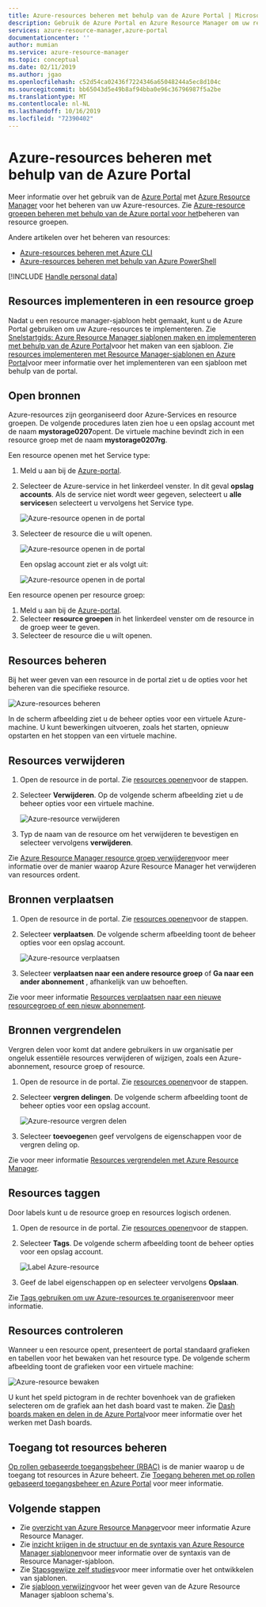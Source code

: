 ```yaml
---
title: Azure-resources beheren met behulp van de Azure Portal | Microsoft Docs
description: Gebruik de Azure Portal en Azure Resource Manager om uw resources te beheren. Laat zien hoe u resources implementeert en verwijdert.
services: azure-resource-manager,azure-portal
documentationcenter: ''
author: mumian
ms.service: azure-resource-manager
ms.topic: conceptual
ms.date: 02/11/2019
ms.author: jgao
ms.openlocfilehash: c52d54ca02436f7224346a65048244a5ec8d104c
ms.sourcegitcommit: bb65043d5e49b8af94bba0e96c36796987f5a2be
ms.translationtype: MT
ms.contentlocale: nl-NL
ms.lasthandoff: 10/16/2019
ms.locfileid: "72390402"
---
```

# <a name="manage-azure-resources-by-using-the-azure-portal"></a>Azure-resources beheren met behulp van de Azure Portal

Meer informatie over het gebruik van de [Azure Portal](https://portal.azure.com) met [Azure Resource Manager](resource-group-overview.md) voor het beheren van uw Azure-resources. Zie [Azure-resource groepen beheren met behulp van de Azure portal voor het](./manage-resource-groups-portal.md)beheren van resource groepen.

Andere artikelen over het beheren van resources:

- [Azure-resources beheren met Azure CLI](./manage-resources-cli.md)
- [Azure-resources beheren met behulp van Azure PowerShell](./manage-resources-powershell.md)

[!INCLUDE [Handle personal data](../../includes/gdpr-intro-sentence.md)]

## <a name="deploy-resources-to-a-resource-group"></a>Resources implementeren in een resource groep

Nadat u een resource manager-sjabloon hebt gemaakt, kunt u de Azure Portal gebruiken om uw Azure-resources te implementeren. Zie [Snelstartgids: Azure Resource Manager sjablonen maken en implementeren met behulp van de Azure Portal](./resource-manager-quickstart-create-templates-use-the-portal.md)voor het maken van een sjabloon. Zie [resources implementeren met Resource Manager-sjablonen en Azure Portal](resource-group-template-deploy-portal.md)voor meer informatie over het implementeren van een sjabloon met behulp van de portal.

## <a name="open-resources"></a>Open bronnen

Azure-resources zijn georganiseerd door Azure-Services en resource groepen. De volgende procedures laten zien hoe u een opslag account met de naam **mystorage0207**opent. De virtuele machine bevindt zich in een resource groep met de naam **mystorage0207rg**.

Een resource openen met het Service type:

1. Meld u aan bij de [Azure-portal](https://portal.azure.com).
2. Selecteer de Azure-service in het linkerdeel venster. In dit geval **opslag accounts**.  Als de service niet wordt weer gegeven, selecteert u **alle services**en selecteert u vervolgens het Service type.

    ![Azure-resource openen in de portal](./media/manage-resources-portal/manage-azure-resources-portal-open-service.png)

3. Selecteer de resource die u wilt openen.

    ![Azure-resource openen in de portal](./media/manage-resources-portal/manage-azure-resources-portal-open-resource.png)

    Een opslag account ziet er als volgt uit:

    ![Azure-resource openen in de portal](./media/manage-resources-portal/manage-azure-resources-portal-open-resource-storage.png)

Een resource openen per resource groep:

1. Meld u aan bij de [Azure-portal](https://portal.azure.com).
2. Selecteer **resource groepen** in het linkerdeel venster om de resource in de groep weer te geven.
3. Selecteer de resource die u wilt openen. 

## <a name="manage-resources"></a>Resources beheren

Bij het weer geven van een resource in de portal ziet u de opties voor het beheren van die specifieke resource.

![Azure-resources beheren](./media/manage-resources-portal/manage-azure-resources-portal-manage-resource.png)

In de scherm afbeelding ziet u de beheer opties voor een virtuele Azure-machine. U kunt bewerkingen uitvoeren, zoals het starten, opnieuw opstarten en het stoppen van een virtuele machine.

## <a name="delete-resources"></a>Resources verwijderen

1. Open de resource in de portal. Zie [resources openen](#open-resources)voor de stappen.
2. Selecteer **Verwijderen**. Op de volgende scherm afbeelding ziet u de beheer opties voor een virtuele machine.

    ![Azure-resource verwijderen](./media/manage-resources-portal/manage-azure-resources-portal-delete-resource.png)
3. Typ de naam van de resource om het verwijderen te bevestigen en selecteer vervolgens **verwijderen**.

Zie [Azure Resource Manager resource groep verwijderen](./resource-group-delete.md)voor meer informatie over de manier waarop Azure Resource Manager het verwijderen van resources ordent.

## <a name="move-resources"></a>Bronnen verplaatsen

1. Open de resource in de portal. Zie [resources openen](#open-resources)voor de stappen.
2. Selecteer **verplaatsen**. De volgende scherm afbeelding toont de beheer opties voor een opslag account.

    ![Azure-resource verplaatsen](./media/manage-resources-portal/manage-azure-resources-portal-move-resource.png)
3. Selecteer **verplaatsen naar een andere resource groep** of **Ga naar een ander abonnement** , afhankelijk van uw behoeften.

Zie voor meer informatie [Resources verplaatsen naar een nieuwe resourcegroep of een nieuw abonnement](resource-group-move-resources.md).

## <a name="lock-resources"></a>Bronnen vergrendelen

Vergren delen voor komt dat andere gebruikers in uw organisatie per ongeluk essentiële resources verwijderen of wijzigen, zoals een Azure-abonnement, resource groep of resource. 

1. Open de resource in de portal. Zie [resources openen](#open-resources)voor de stappen.
2. Selecteer **vergren delingen**. De volgende scherm afbeelding toont de beheer opties voor een opslag account.

    ![Azure-resource vergren delen](./media/manage-resources-portal/manage-azure-resources-portal-lock-resource.png)
3. Selecteer **toevoegen**en geef vervolgens de eigenschappen voor de vergren deling op.

Zie voor meer informatie [Resources vergrendelen met Azure Resource Manager](resource-group-lock-resources.md).

## <a name="tag-resources"></a>Resources taggen

Door labels kunt u de resource groep en resources logisch ordenen. 

1. Open de resource in de portal. Zie [resources openen](#open-resources)voor de stappen.
2. Selecteer **Tags**. De volgende scherm afbeelding toont de beheer opties voor een opslag account.

    ![Label Azure-resource](./media/manage-resources-portal/manage-azure-resources-portal-tag-resource.png)
3. Geef de label eigenschappen op en selecteer vervolgens **Opslaan**.

Zie [Tags gebruiken om uw Azure-resources te organiseren](./resource-group-using-tags.md#portal)voor meer informatie.

## <a name="monitor-resources"></a>Resources controleren

Wanneer u een resource opent, presenteert de portal standaard grafieken en tabellen voor het bewaken van het resource type. De volgende scherm afbeelding toont de grafieken voor een virtuele machine:

![Azure-resource bewaken](./media/manage-resources-portal/manage-azure-resources-portal-monitor-resource.png)

U kunt het speld pictogram in de rechter bovenhoek van de grafieken selecteren om de grafiek aan het dash board vast te maken. Zie [Dash boards maken en delen in de Azure Portal](../azure-portal/azure-portal-dashboards.md)voor meer informatie over het werken met Dash boards.

## <a name="manage-access-to-resources"></a>Toegang tot resources beheren

[Op rollen gebaseerde toegangsbeheer (RBAC)](../role-based-access-control/overview.md) is de manier waarop u de toegang tot resources in Azure beheert. Zie [Toegang beheren met op rollen gebaseerd toegangsbeheer en Azure Portal](../role-based-access-control/role-assignments-portal.md) voor meer informatie.

## <a name="next-steps"></a>Volgende stappen

- Zie [overzicht van Azure Resource Manager](./resource-group-overview.md)voor meer informatie Azure Resource Manager.
- Zie [inzicht krijgen in de structuur en de syntaxis van Azure Resource Manager sjablonen](./resource-group-authoring-templates.md)voor meer informatie over de syntaxis van de Resource Manager-sjabloon.
- Zie [Stapsgewijze zelf studies](/azure/azure-resource-manager/)voor meer informatie over het ontwikkelen van sjablonen.
- Zie [sjabloon verwijzing](/azure/templates/)voor het weer geven van de Azure Resource Manager sjabloon schema's.
